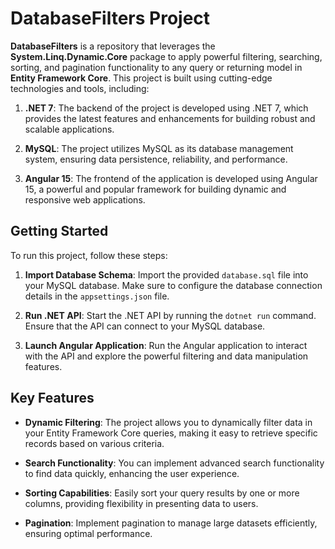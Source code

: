 # DatabaseFilters Project

**DatabaseFilters** is a  repository that leverages the **System.Linq.Dynamic.Core** package to apply powerful filtering, searching, sorting, and pagination functionality to any query or returning model in **Entity Framework Core**. This project is built using cutting-edge technologies and tools, including:

1. **.NET 7**: The backend of the project is developed using .NET 7, which provides the latest features and enhancements for building robust and scalable applications.

2. **MySQL**: The project utilizes MySQL as its database management system, ensuring data persistence, reliability, and performance.

3. **Angular 15**: The frontend of the application is developed using Angular 15, a powerful and popular framework for building dynamic and responsive web applications.

## Getting Started

To run this project, follow these steps:

1. **Import Database Schema**: Import the provided `database.sql` file into your MySQL database. Make sure to configure the database connection details in the `appsettings.json` file.

2. **Run .NET API**: Start the .NET API by running the ```dotnet run``` command. Ensure that the API can connect to your MySQL database.

3. **Launch Angular Application**: Run the Angular application to interact with the API and explore the powerful filtering and data manipulation features.

## Key Features

- **Dynamic Filtering**: The project allows you to dynamically filter data in your Entity Framework Core queries, making it easy to retrieve specific records based on various criteria.

- **Search Functionality**: You can implement advanced search functionality to find data quickly, enhancing the user experience.

- **Sorting Capabilities**: Easily sort your query results by one or more columns, providing flexibility in presenting data to users.

- **Pagination**: Implement pagination to manage large datasets efficiently, ensuring optimal performance.

